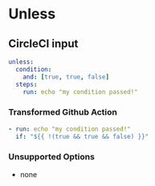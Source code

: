 # Unless

## CircleCI input

```yaml
unless:
  condition:
    and: [true, true, false]
  steps:
    run: echo "my condition passed!"
```

### Transformed Github Action

```yaml
- run: echo "my condition passed!"
  if: "${{ !(true && true && false) }}"
```

### Unsupported Options

- none
